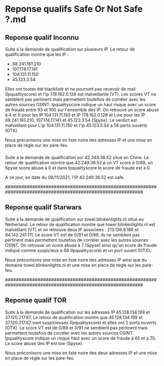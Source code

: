 # Reponse qualifs Safe Or Not Safe ?.md


## Reponse qualif Inconnu


Suite à la demande de qualification sur plusieurs IP. Le retour de qualification montre que les IP :

- 88.241.161.210
- 107.174.17.141
- 104.131.11.150
- 45.123.3.54

Elles ont toutes été blacklisté et ne pourront pas recevoir de mail (Ipqualityscore) et l'ip 178.162.0.128 est malveillante (VT).
Les scores VT ne semblent pas pertinent mais permettent toutefois de corréler avec les autres sources OSINT.
Ipqualityscore indique un haut risque avec un score de fraude entre 93 et 100 sur l'ensemble des IP. On retrouve un score abuse à 4 et 6 pour les IP 104.131.11.150 et IP 178.162.0.128 et Low pour les IP 88.241.161.210, 107.174.17.141 et 45.123.3.54 (Spyse).
Le verdict est malveillant pour L'ip 104.131.11.150 et l'ip 45.123.3.54 a 56 ports ouverts (OTX).

Nous préconisons une mise en liste noire des adresses IP et une mise en place de règle sur les pare-feu.


###


Suite à la demande de qualification sur 42.249.36.52 situé en Chine. Le retour de qualification montre que 42.249.36.52 a un VT score à 0/89, un Spyse score abuse à 0 et dans Ipqualityscore le score de fraude est à 0.

A ce jour, en date du 08/11/2021, l'IP 42.249.36.52 est safe.


###########################################################################################################


## Reponse qualif Starwars

Suite à la demande de qualification sur towel.blinkenlights.nl situé au Netherland. Le retour de qualification montre que towel.blinkenlights.nl est malveillant (VT) et on retrouve deux IP associées : 213.136.8.188 et 94.142.241.111.
Le score VT est de 0/91 et 0/89, ils ne semblent pas pertinent mais permettent toutefois de corréler avec les autres sources OSINT.
On retrouve un score abuse à 7 (Spyse) ainsi qu'un score de fraude indiqué comme suspicieux à 68 (Ipqualityscore) et un port ouvert (OTX).

Nous préconisons une mise en liste noire des adresses IP ainsi que du domaine towel.blinkenlights.nl et une mise en place de règle sur les pare-feu.


###########################################################################################################


## Reponse qualif TOR

Suite à la demande de qualification sur les adresses IP 45.128.134.199 et 37.120.217.87. Le retour de qualification montre que 45.128.134.199 et 37.120.217.87 sont suspicieuses (Ipqualityscore) et elles ont 2 ports ouverts (OTX).
Le score VT est de 0/89 et 0/91 ne semblent pas pertinent mais permettent toutefois de corréler avec les autres sources OSINT. Ipqualityscore indique un risque haut avec un score de fraude à 65 et à 70. Le score abuse des IP est low (Spyse).

Nous préconisons une mise en liste noire des deux adresses IP et une mise en place de règle sur les pare-feu.
